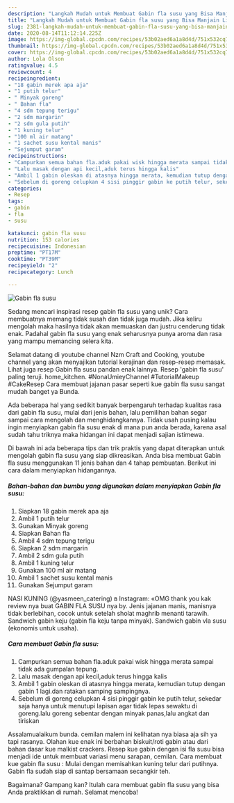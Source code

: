 ```yaml
---
description: "Langkah Mudah untuk Membuat Gabin fla susu yang Bisa Manjain Lidah"
title: "Langkah Mudah untuk Membuat Gabin fla susu yang Bisa Manjain Lidah"
slug: 2381-langkah-mudah-untuk-membuat-gabin-fla-susu-yang-bisa-manjain-lidah
date: 2020-08-14T11:12:14.225Z
image: https://img-global.cpcdn.com/recipes/53b02aed6a1a8d4d/751x532cq70/gabin-fla-susu-foto-resep-utama.jpg
thumbnail: https://img-global.cpcdn.com/recipes/53b02aed6a1a8d4d/751x532cq70/gabin-fla-susu-foto-resep-utama.jpg
cover: https://img-global.cpcdn.com/recipes/53b02aed6a1a8d4d/751x532cq70/gabin-fla-susu-foto-resep-utama.jpg
author: Lola Olson
ratingvalue: 4.5
reviewcount: 4
recipeingredient:
- "18 gabin merek apa aja"
- "1 putih telur"
- " Minyak goreng"
- " Bahan fla"
- "4 sdm tepung terigu"
- "2 sdm margarin"
- "2 sdm gula putih"
- "1 kuning telur"
- "100 ml air matang"
- "1 sachet susu kental manis"
- "Sejumput garam"
recipeinstructions:
- "Campurkan semua bahan fla.aduk pakai wisk hingga merata sampai tidak ada gumpalan tepung."
- "Lalu masak dengan api kecil,aduk terus hingga kalis"
- "Ambil 1 gabin oleskan di atasnya hingga merata, kemudian tutup dengan gabin 1 lagi.dan ratakan samping sampingnya."
- "Sebelum di goreng celupkan 4 sisi pinggir gabin ke putih telur, sekedar saja hanya untuk menutupi lapisan agar tidak lepas sewaktu di goreng.lalu goreng sebentar dengan minyak panas,lalu angkat dan tiriskan"
categories:
- Resep
tags:
- gabin
- fla
- susu

katakunci: gabin fla susu 
nutrition: 153 calories
recipecuisine: Indonesian
preptime: "PT17M"
cooktime: "PT39M"
recipeyield: "2"
recipecategory: Lunch

---
```



![Gabin fla susu](https://img-global.cpcdn.com/recipes/53b02aed6a1a8d4d/751x532cq70/gabin-fla-susu-foto-resep-utama.jpg)

Sedang mencari inspirasi resep gabin fla susu yang unik? Cara membuatnya memang tidak susah dan tidak juga mudah. Jika keliru mengolah maka hasilnya tidak akan memuaskan dan justru cenderung tidak enak. Padahal gabin fla susu yang enak seharusnya punya aroma dan rasa yang mampu memancing selera kita.

Selamat datang di youtube channel Nzm Craft and Cooking, youtube channel yang akan menyajikan tutorial kerajinan dan resep-resep memasak. Lihat juga resep Gabin fla susu pandan enak lainnya. Resep &#39;gabin fla susu&#39; paling teruji. home_kitchen. #NonaUmieyChannel #TutorialMakeup #CakeResep Cara membuat jajanan pasar seperti kue gabin fla susu sangat mudah banget ya Bunda.

Ada beberapa hal yang sedikit banyak berpengaruh terhadap kualitas rasa dari gabin fla susu, mulai dari jenis bahan, lalu pemilihan bahan segar sampai cara mengolah dan menghidangkannya. Tidak usah pusing kalau ingin menyiapkan gabin fla susu enak di mana pun anda berada, karena asal sudah tahu triknya maka hidangan ini dapat menjadi sajian istimewa.


Di bawah ini ada beberapa tips dan trik praktis yang dapat diterapkan untuk mengolah gabin fla susu yang siap dikreasikan. Anda bisa membuat Gabin fla susu menggunakan 11 jenis bahan dan 4 tahap pembuatan. Berikut ini cara dalam menyiapkan hidangannya.

<!--inarticleads1-->

##### Bahan-bahan dan bumbu yang digunakan dalam menyiapkan Gabin fla susu:

1. Siapkan 18 gabin merek apa aja
1. Ambil 1 putih telur
1. Gunakan  Minyak goreng
1. Siapkan  Bahan fla
1. Ambil 4 sdm tepung terigu
1. Siapkan 2 sdm margarin
1. Ambil 2 sdm gula putih
1. Ambil 1 kuning telur
1. Gunakan 100 ml air matang
1. Ambil 1 sachet susu kental manis
1. Gunakan Sejumput garam


NASI KUNING (@yasmeen_catering) в Instagram: «OMG thank you kak review nya buat GABIN FLA SUSU nya by. Jenis jajanan manis, manisnya tidak berlebihan, cocok untuk setelah sholat maghrib menanti tarawih. Sandwich gabin keju (gabin fla keju tanpa minyak). Sandwich gabin vla susu (ekonomis untuk usaha). 

<!--inarticleads2-->

##### Cara membuat Gabin fla susu:

1. Campurkan semua bahan fla.aduk pakai wisk hingga merata sampai tidak ada gumpalan tepung.
1. Lalu masak dengan api kecil,aduk terus hingga kalis
1. Ambil 1 gabin oleskan di atasnya hingga merata, kemudian tutup dengan gabin 1 lagi.dan ratakan samping sampingnya.
1. Sebelum di goreng celupkan 4 sisi pinggir gabin ke putih telur, sekedar saja hanya untuk menutupi lapisan agar tidak lepas sewaktu di goreng.lalu goreng sebentar dengan minyak panas,lalu angkat dan tiriskan


Assalamualaikum bunda. cemilan malem ini kelihatan nya biasa aja sih ya tapi rasanya. Olahan kue enak ini berbahan biskuit/roti gabin atau dari bahan dasar kue malkist crackers. Resep kue gabin dengan isi fla susu bisa menjadi ide untuk membuat variasi menu sarapan, cemilan. Cara membuat kue gabin fla susu : Mulai dengan memisahkan kuning telur dari putihnya. Gabin fla sudah siap di santap bersamaan secangkir teh. 

Bagaimana? Gampang kan? Itulah cara membuat gabin fla susu yang bisa Anda praktikkan di rumah. Selamat mencoba!
